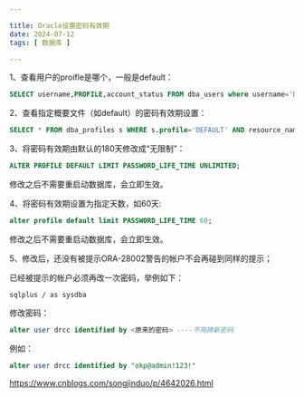 ```yaml
---

title: Oracle设置密码有效期
date: 2024-07-12
tags: [ 数据库 ]

---
```


1、查看用户的proifle是哪个，一般是default：

```sql
SELECT username,PROFILE,account_status FROM dba_users where username='DRCC';
```

2、查看指定概要文件（如default）的密码有效期设置：

```sql
SELECT * FROM dba_profiles s WHERE s.profile='DEFAULT' AND resource_name='PASSWORD_LIFE_TIME';
```

3、将密码有效期由默认的180天修改成“无限制”：

```sql
ALTER PROFILE DEFAULT LIMIT PASSWORD_LIFE_TIME UNLIMITED;
```

修改之后不需要重启动数据库，会立即生效。

4、将密码有效期设置为指定天数，如60天:

```sql
alter profile default limit PASSWORD_LIFE_TIME 60;
```

修改之后不需要重启动数据库，会立即生效。

5、修改后，还没有被提示ORA-28002警告的帐户不会再碰到同样的提示；

已经被提示的帐户必须再改一次密码，举例如下：

```shell
sqlplus / as sysdba
```

修改密码：

```sql
alter user drcc identified by <原来的密码> ----不用换新密码
```

例如：

```sql
alter user drcc identified by "okp@admin!123!"
```

https://www.cnblogs.com/songjinduo/p/4642026.html